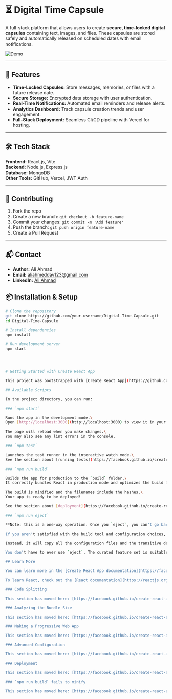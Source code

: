 # ⏳ Digital Time Capsule  

A full-stack platform that allows users to create **secure, time-locked digital capsules** containing text, images, and files. These capsules are stored safely and automatically released on scheduled dates with email notifications.  

![Demo](https://digital-time-capsule-2-p69a.vercel.app/) <!-- Optional: Add project screenshot here -->

---

## 🚀 Features  

- **Time-Locked Capsules:** Store messages, memories, or files with a future release date.  
- **Secure Storage:** Encrypted data storage with user authentication.  
- **Real-Time Notifications:** Automated email reminders and release alerts.  
- **Analytics Dashboard:** Track capsule creation trends and user engagement.  
- **Full-Stack Deployment:** Seamless CI/CD pipeline with Vercel for hosting.  

---

## 🛠️ Tech Stack  

**Frontend:** React.js, Vite  
**Backend:** Node.js, Express.js  
**Database:** MongoDB  
**Other Tools:** GitHub, Vercel, JWT Auth  

---


## 🤝 Contributing
1. Fork the repo  
2. Create a new branch: `git checkout -b feature-name`  
3. Commit your changes: `git commit -m 'Add feature'`  
4. Push the branch: `git push origin feature-name`  
5. Create a Pull Request  

---

## 📬 Contact
- **Author:** Ali Ahmad  
- **Email:** aliahmeddav123@gmail.com  
- **LinkedIn:** [Ali Ahmad](https://www.linkedin.com/in/ali-ahmad-35739128b/)  


## 📦 Installation & Setup  

```bash
# Clone the repository
git clone https://github.com/your-username/Digital-Time-Capsule.git
cd Digital-Time-Capsule

# Install dependencies
npm install

# Run development server
npm start




# Getting Started with Create React App

This project was bootstrapped with [Create React App](https://github.com/facebook/create-react-app).

## Available Scripts

In the project directory, you can run:

### `npm start`

Runs the app in the development mode.\
Open [http://localhost:3000](http://localhost:3000) to view it in your browser.

The page will reload when you make changes.\
You may also see any lint errors in the console.

### `npm test`

Launches the test runner in the interactive watch mode.\
See the section about [running tests](https://facebook.github.io/create-react-app/docs/running-tests) for more information.

### `npm run build`

Builds the app for production to the `build` folder.\
It correctly bundles React in production mode and optimizes the build for the best performance.

The build is minified and the filenames include the hashes.\
Your app is ready to be deployed!

See the section about [deployment](https://facebook.github.io/create-react-app/docs/deployment) for more information.

### `npm run eject`

**Note: this is a one-way operation. Once you `eject`, you can't go back!**

If you aren't satisfied with the build tool and configuration choices, you can `eject` at any time. This command will remove the single build dependency from your project.

Instead, it will copy all the configuration files and the transitive dependencies (webpack, Babel, ESLint, etc) right into your project so you have full control over them. All of the commands except `eject` will still work, but they will point to the copied scripts so you can tweak them. At this point you're on your own.

You don't have to ever use `eject`. The curated feature set is suitable for small and middle deployments, and you shouldn't feel obligated to use this feature. However we understand that this tool wouldn't be useful if you couldn't customize it when you are ready for it.

## Learn More

You can learn more in the [Create React App documentation](https://facebook.github.io/create-react-app/docs/getting-started).

To learn React, check out the [React documentation](https://reactjs.org/).

### Code Splitting

This section has moved here: [https://facebook.github.io/create-react-app/docs/code-splitting](https://facebook.github.io/create-react-app/docs/code-splitting)

### Analyzing the Bundle Size

This section has moved here: [https://facebook.github.io/create-react-app/docs/analyzing-the-bundle-size](https://facebook.github.io/create-react-app/docs/analyzing-the-bundle-size)

### Making a Progressive Web App

This section has moved here: [https://facebook.github.io/create-react-app/docs/making-a-progressive-web-app](https://facebook.github.io/create-react-app/docs/making-a-progressive-web-app)

### Advanced Configuration

This section has moved here: [https://facebook.github.io/create-react-app/docs/advanced-configuration](https://facebook.github.io/create-react-app/docs/advanced-configuration)

### Deployment

This section has moved here: [https://facebook.github.io/create-react-app/docs/deployment](https://facebook.github.io/create-react-app/docs/deployment)

### `npm run build` fails to minify

This section has moved here: [https://facebook.github.io/create-react-app/docs/troubleshooting#npm-run-build-fails-to-minify](https://facebook.github.io/create-react-app/docs/troubleshooting#npm-run-build-fails-to-minify)

